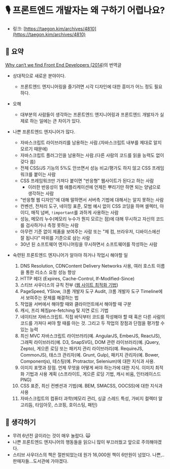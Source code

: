 # 🎙 프론트엔드 개발자는 왜 구하기 어렵나요?

- 링크: [https://taegon.kim/archives/4810](https://taegon.kim/archives/4810)

## 📝 요약 
[Why can‘t we find Front End Developers (2014)](https://whycantwefindfed.jjperezaguinaga.com/)의 번역글 

- 상대적으로 새로운 분야이다.  
  - 프론트엔드 엔지니어링을 즐기려면 시각 디자인에 대한 흥미가 어느 정도 필요하다.  
- 오해
  - 대부분의 사람들이 생각하는 프론트엔드 엔지니어링과 프론트엔드 개발자가 실제로 하는 일에는 큰 차이가 있다.  
- 나쁜 프론트엔드 엔지니어가 많다.      
  - 자바스크립트 라이브러리를 남용하는 사람.(자바스크립트 내부를 제대로 알지 모르기 때문에)
  - 자바스크립트 플러그인을 남용하는 사람.(다른 사람의 코드를 읽을 능력도 없이 갖다 씀)
  - 전체 CSS/JS 기능의 5%도 안쓰면서 성능 비교/평가도 하지 않고 CSS 프레임워크를 붙이는 사람 
  - CSS 프레임워크만 가져다 붙이면 "반응형" 웹사이트가 된다고 하는 사람 
    - 이러한 반응성이 웹 애플리케이션에 언제든 뿌리기만 하면 되는 양념으로 생각하는 사람 
  - "반응형 웹 디자인"에 대해 말하면서 서버측 기법에 대해서는 알지 못하는 사람 
  - 컨벤션, 전처리 도구, 네이밍 표준, 모범 예시 없이 CSS 코딩을 하며 셀렉터, 아이디, 매직 넘버, `!important`를 과하게 사용하는 사람
  - 성능, 메모리 누수(메모리 누수가 뭔지 모르는 점)에 대해 무시하고 자신의 코드를 검사하거나 측정 못하는 사람 
  - 아무런 기준 없이 제품을 보여주는 사람 또는 "제 컴, 브라우저, 디바이스에선 잘 됩니다" 따위를 기준으로 삼는 사람 
  - 30년 된 소프트웨어 엔지니어링을 무시하면서 소프트웨어를 작성하는 사람 

- 숙련된 프론트엔드 엔지니어가 알아야 하거나 작업시 해야할 일 
    1. DNS Resolution, CDNContent Delivery Networks 사용, 여러 호스트 이름을 통한 리소스 요청 성능 향상
    2. HTTP 헤더 (Expires, Cache-Control, If-Modified-Since)
    3. 스티브 사우더스의 규칙 전부 ([웹 사이트 최적화 기법](https://book.naver.com/bookdb/book_detail.nhn?bid=4587095))
    4. PageSpeed, YSlow, 크롬 개발자 도구 Audit, 크롬 개발자 도구 Timeline에서 보여주는 문제를 해결하는 법
    5. 작업을 서버에서 해야할 때와 클라이언트에서 해야할 때 구분
    6. 캐시, 프리 페칭pre-fetching 및 지연 로드 기법
    7. 네이티브 자바스크립트. 직접 바닥부터 코드를 작성해야 할 때 혹은 다른 사람의 코드를 가져다 써야 할 때를 아는 것. 그리고 두 작업의 장점과 단점을 평가할 수 있는 능력
    8. 최신 MVC 자바스크립트 라이브러리(예. AngularJS, EmberJS, ReactJS), 그래픽 라이브러리(예. D3, SnapSVG), DOM 관련 라이브러리(예. jQuery, Zepto), 게으른 로딩 또는 패키지 관리 라이브러리(예. RequireJS, CommonJS), 태스크 관리자(예. Grunt, Gulp), 패키지 관리자(예. Bower, Componentjs), 테스팅(예. Protractor, Selenium)에 대한 지식과 사용.
    9. 이미지 포맷과 장점. 언제 무엇을 어떻게 써야 하는가에 대한 지식. 이미지 최적화 기법과 사용 계획 (스프라이트, 게으른 로딩 기법, 캐시 비움, 인터레이스드 PNG)
    10. CSS 표준, 최신 컨벤션과 기법(예. BEM, SMACSS, OOCSS)에 대한 지식과 사용
    11. 자바스크립트의 컴퓨터 과학(메모리 관리, 싱글 스레드 특성, 가비지 컬렉터 알고리듬, 타임아웃, 스코핑, 호이스팅, 패턴)



## 🤔 생각하기 
- 무려 6년전 글이라는 것이 매우 놀랍다. 🙀
- 나쁜 프론트엔드 엔지니어의 행동들을 읽으니 많이 부끄러웠고 앞으로 주의해야겠다.  
- 스티브 사우더스의 책은 절판되었는데 원가 16,000원 책이 6만원이 넘었다. 나쁜,..판매자들...도서관에 가야겠다.  